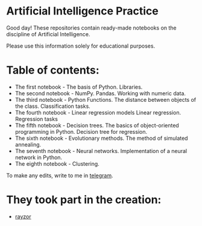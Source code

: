 # Artificial Intelligence Practice
Good day! These repositories contain ready-made notebooks on the discipline of Artificial Intelligence. 

Please use this information solely for educational purposes.
 

# Table of contents:

- The first notebook - The basis of Python. Libraries.
- The second notebook - NumPy. Pandas. Working with numeric data.
- The third notebook - Python Functions. The distance between objects of the class. Classification tasks. 
- The fourth notebook - Linear regression models Linear regression. Regression tasks
- The fifth notebook - Decision trees. The basics of object-oriented programming in Python. Decision tree for regression. 
- The sixth notebook - Evolutionary methods. The method of simulated annealing. 
- The seventh notebook - Neural networks. Implementation of a neural network in Python. 
- The eighth notebook - Clustering. 

To make any edits, write to me in [telegram](https://t.me/directorpg).

# They took part in the creation:
- [rayzor]()
